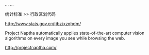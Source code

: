 ... ...


统计标准 >> 行政区划代码

http://www.stats.gov.cn/tjbz/xzqhdm/


Project Naptha automatically applies state-of-the-art computer vision algorithms on every image you see while browsing the web.

http://projectnaptha.com/